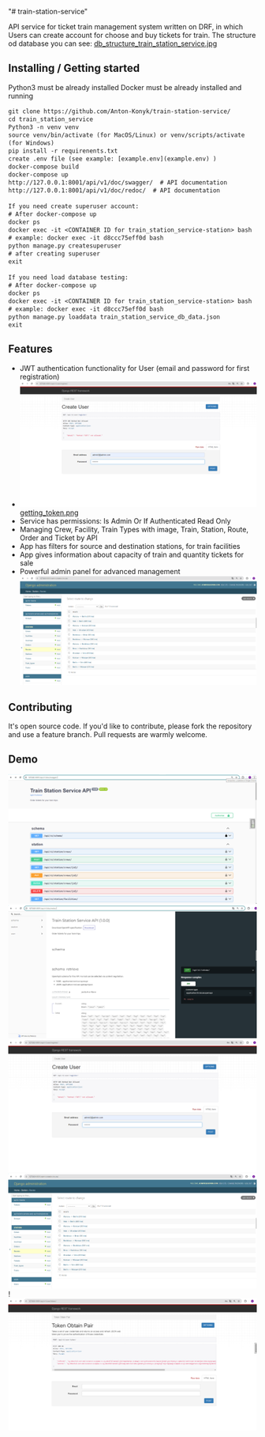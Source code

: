 "# train-station-service"

API service for ticket train management system written on DRF,
in which Users can create account for choose and buy tickets for train.
The structure od database you can see: 
[db_structure_train_station_service.jpg](db_structure_train_station_service.jpg)


## Installing / Getting started

Python3 must be already installed
Docker must be already installed and running

```shell
git clone https://github.com/Anton-Konyk/train-station-service/
cd train_station_service
Python3 -n venv venv
source venv/bin/activate (for MacOS/Linux) or venv/scripts/activate (for Windows)
pip install -r requirenents.txt
create .env file (see example: [example.env](example.env) )
docker-compose build
docker-compose up
http://127.0.0.1:8001/api/v1/doc/swagger/  # API documentation
http://127.0.0.1:8001/api/v1/doc/redoc/  # API documentation

If you need create superuser account:
# After docker-compose up
docker ps
docker exec -it <CONTAINER ID for train_station_service-station> bash 
# example: docker exec -it d8ccc75eff0d bash
python manage.py createsuperuser
# after creating superuser
exit

If you need load database testing:
# After docker-compose up
docker ps
docker exec -it <CONTAINER ID for train_station_service-station> bash 
# example: docker exec -it d8ccc75eff0d bash
python manage.py loaddata train_station_service_db_data.json
exit
```

## Features

* JWT authentication functionality for User (email and password for first registration)
* ![register.png](register.png) [getting_token.png](getting_token.png)
* Service has permissions: Is Admin Or If Authenticated Read Only
* Managing Crew, Facility, Train Types with image, Train, Station, Route, Order and Ticket by API
* App has filters for source and destination stations, for train facilities
* App gives information about capacity of train and quantity tickets for sale 
* Powerful admin panel for advanced management ![admin_console.png](admin_console.png)


## Contributing

It's open source code.
If you'd like to contribute, please fork the repository and use a feature
branch. Pull requests are warmly welcome.


## Demo

![swagger.png](swagger.png)
![redoc.png](redoc.png)
![register.png](register.png)
![admin_console.png](admin_console.png)
!![getting_token.png](getting_token.png)
